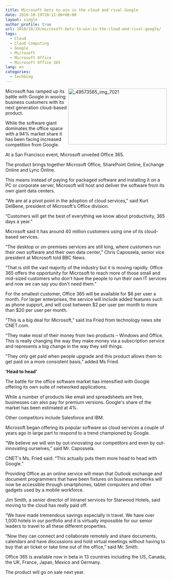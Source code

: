 ```yaml
---
title: Microsoft bets to win in the cloud and rival Google
date: 2010-10-19T20:11:00+00:00
layout: single
author_profile: true
url: 2010/10/19/microsoft-bets-to-win-in-the-cloud-and-rival-google/
tags:
  - Cloud
  - Cloud Computing
  - Google
  - Microsoft
  - Microsoft Office
  - Microsoft Office 365
lang: en
categories: 
  - techblog
---
```

[<img title="_49573585_img_7021" border="0" alt="_49573585_img_7021" align="right" src="http://lh6.ggpht.com/_vaUVXcmC3OI/TL30eyvFUXI/AAAAAAAACw8/ekvoJCPQX4I/_49573585_img_7021_thumb%5B3%5D.jpg?imgmax=800" width="308" height="175" />](http://lh4.ggpht.com/_vaUVXcmC3OI/TL30dUGxfqI/AAAAAAAACw4/UnV6wKicWRk/s1600-h/_49573585_img_7021%5B5%5D.jpg)Microsoft has ramped up its battle with Google in wooing business customers with its next generation cloud-based product.

While the software giant dominates the office space with a 94% market share it has been facing increased competition from Google.

At a San Francisco event, Microsoft unveiled Office 365.

The product brings together Microsoft Office, SharePoint Online, Exchange Online and Lync Online.

This means instead of paying for packaged software and installing it on a PC or corporate server, Microsoft will host and deliver the software from its own giant data centers.

“We are at a pivot point in the adoption of cloud services,” said Kurt DelBene, president of Microsoft's Office division.

“Customers will get the best of everything we know about productivity, 365 days a year.”

Microsoft said it has around 40 million customers using one of its cloud-based services.

“The desktop or on-premises services are still king, where customers run their own software and their own data center,” Chris Capossela, senior vice president at Microsoft told BBC News.

“That is still the vast majority of the industry but it is moving rapidly. Office 365 offers the opportunity for Microsoft to reach more of those small and mid-sized customers who don't have the people to run their own IT services and now we can say you don't need them.”

For the smallest customer, Office 365 will be available for $6 per user a month. For larger enterprises, the service will include added features such as phone support, and will cost between $2 per user per month to more than $20 per user per month.

“This is a big deal for Microsoft,” said Ina Fried from technology news site CNET.com.

“They make most of their money from two products – Windows and Office. This is really changing the way they make money via a subscription service and represents a big change in the way they sell things.

“They only get paid when people upgrade and this product allows them to get paid on a more consistent basis,” added Ms Fried.

**&#8216;Head to head'**

The battle for the office software market has intensified with Google offering its own suite of networked applications.

While a number of products like email and spreadsheets are free, businesses can also pay for premium versions. Google's share of the market has been estimated at 4%.

Other competitors include Salesforce and IBM.

Microsoft began offering its popular software as cloud services a couple of years ago in large part to respond to a trend championed by Google.

“We believe we will win by out-innovating our competitors and even by out-innovating ourselves,” said Mr. Capossela.

CNET's Ms. Fried said: “This actually puts them more head to head with Google.”

Providing Office as an online service will mean that Outlook exchange and document programmers that have been fixtures on business networks will now be accessible through smartphones, tablet computers and other gadgets used by a mobile workforce.

Jim Smith, a senior director of intranet services for Starwood Hotels, said moving to the cloud has really paid off.

“We have made tremendous savings especially in travel. We have over 1,000 hotels in our portfolio and it is virtually impossible for our senior leaders to travel to all these different properties.

“Now they can connect and collaborate remotely and share documents, calendars and have discussions and hold virtual meetings without having to buy that air ticket or take time out of the office,” said Mr. Smith.

Office 365 is available now in beta in 13 countries including the US, Canada, the UK, France, Japan, Mexico and Germany.

The product will go on sale next year.